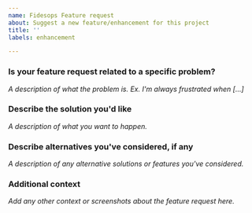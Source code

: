 ```yaml
---
name: Fidesops Feature request
about: Suggest a new feature/enhancement for this project
title: ''
labels: enhancement

---
```


### Is your feature request related to a specific problem?

_A description of what the problem is._
_Ex. I'm always frustrated when [...]_

### Describe the solution you'd like

_A description of what you want to happen._

### Describe alternatives you've considered, if any

_A description of any alternative solutions or features you've considered._

### Additional context

_Add any other context or screenshots about the feature request here._

